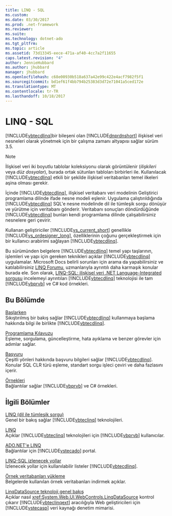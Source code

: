 ```yaml
---
title: LINQ - SQL
ms.custom: 
ms.date: 03/30/2017
ms.prod: .net-framework
ms.reviewer: 
ms.suite: 
ms.technology: dotnet-ado
ms.tgt_pltfrm: 
ms.topic: article
ms.assetid: 73d13345-eece-471a-af40-4cc7a2f11655
caps.latest.revision: "4"
author: JennieHubbard
ms.author: jhubbard
manager: jhubbard
ms.openlocfilehash: c68e00930b518a637a42e99c422e4acf7982f5f1
ms.sourcegitcommit: bd1ef61f4bb794b25383d3d72e71041a5ced172e
ms.translationtype: MT
ms.contentlocale: tr-TR
ms.lasthandoff: 10/18/2017
---
```

# <a name="linq-to-sql"></a>LINQ - SQL
[!INCLUDE[vbtecdlinq](../../../../../../includes/vbtecdlinq-md.md)]bir bileşeni olan [!INCLUDE[dnprdnshort](../../../../../../includes/dnprdnshort-md.md)] ilişkisel veri nesneleri olarak yönetmek için bir çalışma zamanı altyapısı sağlar sürüm 3.5.  
  
> [!NOTE]
>  İlişkisel veri iki boyutlu tablolar koleksiyonu olarak görüntülenir (*ilişkileri* veya *düz dosyalar*), burada ortak sütunları tabloları birbirleri ile. Kullanılacak [!INCLUDE[vbtecdlinq](../../../../../../includes/vbtecdlinq-md.md)] etkili bir şekilde ilişkisel veritabanları temel ilkeleri aşina olması gerekir.  
  
 İçinde [!INCLUDE[vbtecdlinq](../../../../../../includes/vbtecdlinq-md.md)], ilişkisel veritabanı veri modelinin Geliştirici programlama dilinde ifade nesne modeli eşlenir. Uygulama çalıştırıldığında [!INCLUDE[vbtecdlinq](../../../../../../includes/vbtecdlinq-md.md)] SQL'e nesne modelinde dil ile tümleşik sorgu dönüşür ve yürütme için veritabanı gönderir. Veritabanı sonuçları döndürdüğünde [!INCLUDE[vbtecdlinq](../../../../../../includes/vbtecdlinq-md.md)] bunları kendi programlama dilinde çalışabilirsiniz nesnelere geri çevirir.  
  
 Kullanan geliştiriciler [!INCLUDE[vs_current_short](../../../../../../includes/vs-current-short-md.md)] genellikle [!INCLUDE[vs_ordesigner_long](../../../../../../includes/vs-ordesigner-long-md.md)], özelliklerinin çoğunu gerçekleştirmek için bir kullanıcı arabirimi sağlayan [!INCLUDE[vbtecdlinq](../../../../../../includes/vbtecdlinq-md.md)].  
  
 Bu sürümünden belgelere [!INCLUDE[vbtecdlinq](../../../../../../includes/vbtecdlinq-md.md)] temel yapı taşlarının, işlemleri ve yapı için gereken teknikleri açıklar [!INCLUDE[vbtecdlinq](../../../../../../includes/vbtecdlinq-md.md)] uygulamalar. Microsoft Docs belirli sorunları için arama da yapabilirsiniz ve katılabilirsiniz [LINQ Forumu](http://go.microsoft.com/fwlink/?LinkId=76488), uzmanlarıyla ayrıntılı daha karmaşık konular burada ele. Son olarak, [LINQ-SQL: ilişkisel veri .NET Language-Integrated sorgusu](http://go.microsoft.com/fwlink/?LinkId=93205) incelemeyi ayrıntıları [!INCLUDE[vbtecdlinq](../../../../../../includes/vbtecdlinq-md.md)] teknolojisi ile tam [!INCLUDE[vbprvb](../../../../../../includes/vbprvb-md.md)] ve C# kod örnekleri.  
  
## <a name="in-this-section"></a>Bu Bölümde  
 [Başlarken](../../../../../../docs/framework/data/adonet/sql/linq/getting-started.md)  
 Sıkıştırılmış bir bakış sağlar [!INCLUDE[vbtecdlinq](../../../../../../includes/vbtecdlinq-md.md)] kullanmaya başlama hakkında bilgi ile birlikte [!INCLUDE[vbtecdlinq](../../../../../../includes/vbtecdlinq-md.md)].  
  
 [Programlama Kılavuzu](../../../../../../docs/framework/data/adonet/sql/linq/programming-guide.md)  
 Eşleme, sorgulama, güncelleştirme, hata ayıklama ve benzer görevler için adımlar sağlar.  
  
 [Başvuru](../../../../../../docs/framework/data/adonet/sql/linq/reference.md)  
 Çeşitli yönleri hakkında başvuru bilgileri sağlar [!INCLUDE[vbtecdlinq](../../../../../../includes/vbtecdlinq-md.md)]. Konular SQL CLR türü eşleme, standart sorgu işleci çeviri ve daha fazlasını içerir.  
  
 [Örnekleri](../../../../../../docs/framework/data/adonet/sql/linq/samples.md)  
 Bağlantılar sağlar [!INCLUDE[vbprvb](../../../../../../includes/vbprvb-md.md)] ve C# örnekleri.  
  
## <a name="related-sections"></a>İlgili Bölümler  
 [LINQ (dil ile tümleşik sorgu)](http://msdn.microsoft.com/library/a73c4aec-5d15-4e98-b962-1274021ea93d)  
 Genel bir bakış sağlar [!INCLUDE[vbteclinq](../../../../../../includes/vbteclinq-md.md)] teknolojileri.  
  
 [LINQ](../../../../../visual-basic/programming-guide/language-features/linq/index.md)  
 Açıklar [!INCLUDE[vbteclinq](../../../../../../includes/vbteclinq-md.md)] teknolojileri için [!INCLUDE[vbprvb](../../../../../../includes/vbprvb-md.md)] kullanıcılar.  
  
 [ADO.NET'e LINQ](http://msdn.microsoft.com/en-us/be3297b9-1b54-4d4c-82a8-add0d79c2006)  
 Bağlantılar için [!INCLUDE[vstecado](../../../../../../includes/vstecado-md.md)] portal.  
  
 [LINQ-SQL izlenecek yollar](http://msdn.microsoft.com/en-us/308e66ac-f704-4e00-9b4e-7af0045a2374)  
 İzlenecek yollar için kullanılabilir listeler [!INCLUDE[vbtecdlinq](../../../../../../includes/vbtecdlinq-md.md)].  
  
 [Örnek veritabanları yükleme](../../../../../../docs/framework/data/adonet/sql/linq/downloading-sample-databases.md)  
 Belgelerde kullanılan örnek veritabanları indirmek açıklar.  
  
 [LinqDataSource teknoloji genel bakış](http://msdn.microsoft.com/en-us/104cfc3f-7385-47d3-8a51-830dfa791136)  
 Açıklar nasıl <xref:System.Web.UI.WebControls.LinqDataSource> kontrol çıkarır [!INCLUDE[vbteclinqext](../../../../../../includes/vbteclinqext-md.md)] aracılığıyla Web geliştiricileri için [!INCLUDE[vstecasp](../../../../../../includes/vstecasp-md.md)] veri kaynağı denetim mimarisi.

